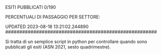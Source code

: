 ESITI PUBBLICATI 0/190 

PERCENTUALI DI PASSAGGIO PER SETTORE:

UPDATED 2023-08-18 13:21:02.244890
###################################################### 

Si tratta di un semplice script in python per controllare quando sono pubblicati gli esiti (ASN 2021, sesto quadrimestre).

